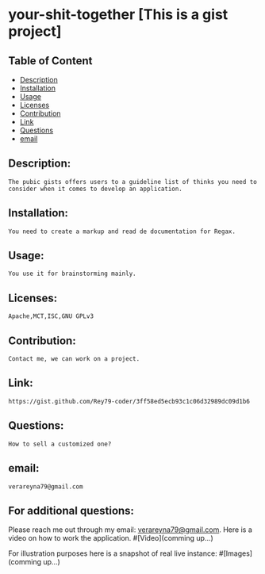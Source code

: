 
# your-shit-together [This is a gist project]


## Table of Content

- [Description](#Description)
- [Installation](#Installation)
- [Usage](#Usage)
- [Licenses](#Licenses)
- [Contribution](#Contribution)
- [Link](#Link)
- [Questions](#Questions)
- [email](#email)

## Description:
    The pubic gists offers users to a guideline list of thinks you need to consider when it comes to develop an application. 
## Installation:
    You need to create a markup and read de documentation for Regax.
## Usage:
    You use it for brainstorming mainly.
## Licenses:
    Apache,MCT,ISC,GNU GPLv3
## Contribution:
    Contact me, we can work on a project.
## Link:
    https://gist.github.com/Rey79-coder/3ff58ed5ecb93c1c06d32989dc09d1b6
## Questions:
    How to sell a customized one?
## email:
    verareyna79@gmail.com

## For additional questions:
   Please reach me out through my email: verareyna79@gmail.com.
   Here is a video on how to work the application.
#[Video](comming up...)

For illustration purposes here is a snapshot of real live instance:
#[Images](comming up...)


